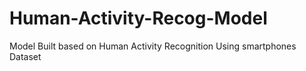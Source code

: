 # Human-Activity-Recog-Model
Model Built based on Human Activity Recognition Using smartphones Dataset

